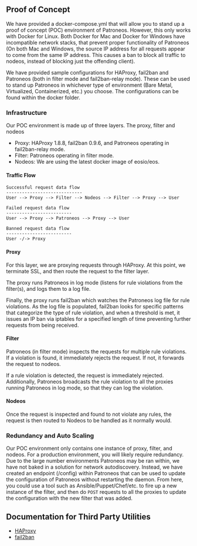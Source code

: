 ## Proof of Concept

We have provided a docker-compose.yml that will allow you to stand up a proof of concept (POC) environment of Patroneos. However, this only works with Docker for Linux. Both Docker for Mac and Docker for Windows have incompatible network stacks, that prevent proper functionality of Patroneos (On both Mac and Windows, the source IP address for all requests appear to come from the same IP address. This causes a ban to block all traffic to nodeos, instead of blocking just the offending client).

We have provided sample configurations for HAProxy, fail2ban and Patroneos (both in filter mode and fail2ban-relay mode). These can be used to stand up Patroneos in whichever type of environment (Bare Metal, Virtualized, Containerized, etc.) you choose. The configurations can be found within the docker folder.

### Infrastructure

Our POC environment is made up of three layers. The proxy, filter and nodeos

- Proxy: HAProxy 1.8.8, fail2ban 0.9.6, and Patroneos operating in fail2ban-relay mode.
- Filter: Patroneos operating in filter mode.
- Nodeos: We are using the latest docker image of eosio/eos.

#### Traffic Flow

```
Successful request data flow
-----------------------------
User --> Proxy --> Filter --> Nodeos --> Filter --> Proxy --> User
```
```
Failed request data flow
-------------------------
User --> Proxy --> Patroneos --> Proxy --> User
```
```
Banned request data flow
-------------------------
User -/-> Proxy
```

#### Proxy

For this layer, we are proxying requests through HAProxy. At this point, we terminate SSL, and then route the request to the filter layer.

The proxy runs Patroneos in log mode (listens for rule violations from the filter(s), and logs them to a log file.

Finally, the proxy runs fail2ban which watches the Patroneos log file for rule violations. As the log file is populated, fail2ban looks for specific patterns that categorize the type of rule violation, and when a threshold is met, it issues an IP ban via iptables for a specified length of time preventing further requests from being received.

#### Filter

Patroneos (in filter mode) inspects the requests for multiple rule violations. If a violation is found, it immediately rejects the request. If not, it forwards the request to nodeos.

If a rule violation is detected, the request is immediately rejected. Additionally, Patroneos broadcasts the rule violation to all the proxies running Patroneos in log mode, so that they can log the violation.

#### Nodeos

Once the request is inspected and found to not violate any rules, the request is then routed to Nodeos to be handled as it normally would.

### Redundancy and Auto Scaling

Our POC environment only contains one instance of proxy, filter, and nodeos. For a production environment, you will likely require redundancy. Due to the large number environments Patroneos may be ran within, we have not baked in a solution for network autodiscovery. Instead, we have created an endpoint (/config) within Patroneos that can be used to update the configuration of Patroneos without restarting the daemon. From here, you could use a tool such as Ansible/Puppet/Chef/etc. to fire up a new instance of the filter, and then do `POST` requests to all the proxies to update the configuration with the new filter that was added.

## Documentation for Third Party Utilities

- [HAProxy](http://www.haproxy.org/#docs)
- [fail2ban](https://fail2ban.readthedocs.io/en/latest/)
